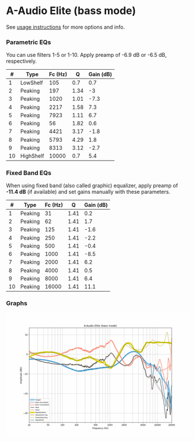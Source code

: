 # A-Audio Elite (bass mode)
See [usage instructions](https://github.com/jaakkopasanen/AutoEq#usage) for more options and info.

### Parametric EQs
You can use filters 1-5 or 1-10. Apply preamp of -6.9 dB or -6.5 dB, respectively.

|   # | Type      |   Fc (Hz) |    Q |   Gain (dB) |
|-----|-----------|-----------|------|-------------|
|   1 | LowShelf  |       105 | 0.7  |         0.7 |
|   2 | Peaking   |       197 | 1.34 |        -3   |
|   3 | Peaking   |      1020 | 1.01 |        -7.3 |
|   4 | Peaking   |      2217 | 1.58 |         7.3 |
|   5 | Peaking   |      7923 | 1.11 |         6.7 |
|   6 | Peaking   |        56 | 1.82 |         0.6 |
|   7 | Peaking   |      4421 | 3.17 |        -1.8 |
|   8 | Peaking   |      5793 | 4.29 |         1.8 |
|   9 | Peaking   |      8313 | 3.12 |        -2.7 |
|  10 | HighShelf |     10000 | 0.7  |         5.4 |

### Fixed Band EQs
When using fixed band (also called graphic) equalizer, apply preamp of **-11.4 dB** (if available) and set gains manually with these parameters.

|   # | Type    |   Fc (Hz) |    Q |   Gain (dB) |
|-----|---------|-----------|------|-------------|
|   1 | Peaking |        31 | 1.41 |         0.2 |
|   2 | Peaking |        62 | 1.41 |         1.7 |
|   3 | Peaking |       125 | 1.41 |        -1.6 |
|   4 | Peaking |       250 | 1.41 |        -2.2 |
|   5 | Peaking |       500 | 1.41 |        -0.4 |
|   6 | Peaking |      1000 | 1.41 |        -8.5 |
|   7 | Peaking |      2000 | 1.41 |         6.2 |
|   8 | Peaking |      4000 | 1.41 |         0.5 |
|   9 | Peaking |      8000 | 1.41 |         6.4 |
|  10 | Peaking |     16000 | 1.41 |        11.1 |

### Graphs
![](./A-Audio%20Elite%20(bass%20mode).png)
